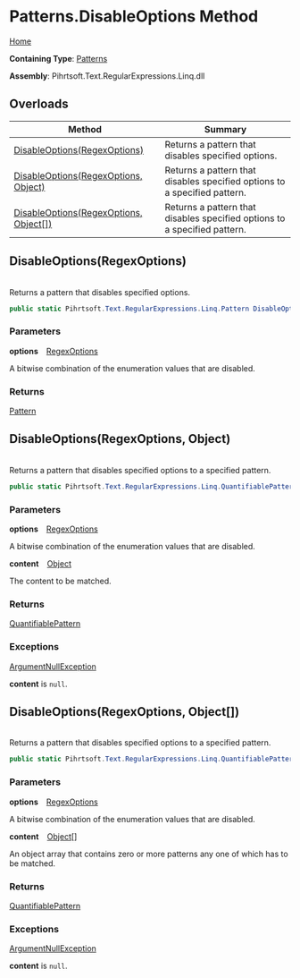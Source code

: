 # Patterns\.DisableOptions Method

[Home](../../../../../../README.md)

**Containing Type**: [Patterns](../README.md)

**Assembly**: Pihrtsoft\.Text\.RegularExpressions\.Linq\.dll

## Overloads

| Method | Summary |
| ------ | ------- |
| [DisableOptions(RegexOptions)](#Pihrtsoft_Text_RegularExpressions_Linq_Patterns_DisableOptions_System_Text_RegularExpressions_RegexOptions_) | Returns a pattern that disables specified options\. |
| [DisableOptions(RegexOptions, Object)](#Pihrtsoft_Text_RegularExpressions_Linq_Patterns_DisableOptions_System_Text_RegularExpressions_RegexOptions_System_Object_) | Returns a pattern that disables specified options to a specified pattern\. |
| [DisableOptions(RegexOptions, Object\[\])](#Pihrtsoft_Text_RegularExpressions_Linq_Patterns_DisableOptions_System_Text_RegularExpressions_RegexOptions_System_Object___) | Returns a pattern that disables specified options to a specified pattern\. |

## DisableOptions\(RegexOptions\) <a name="Pihrtsoft_Text_RegularExpressions_Linq_Patterns_DisableOptions_System_Text_RegularExpressions_RegexOptions_"></a>

\
Returns a pattern that disables specified options\.

```csharp
public static Pihrtsoft.Text.RegularExpressions.Linq.Pattern DisableOptions(System.Text.RegularExpressions.RegexOptions options)
```

### Parameters

**options** &ensp; [RegexOptions](https://docs.microsoft.com/en-us/dotnet/api/system.text.regularexpressions.regexoptions)

A bitwise combination of the enumeration values that are disabled\.

### Returns

[Pattern](../../Pattern/README.md)

## DisableOptions\(RegexOptions, Object\) <a name="Pihrtsoft_Text_RegularExpressions_Linq_Patterns_DisableOptions_System_Text_RegularExpressions_RegexOptions_System_Object_"></a>

\
Returns a pattern that disables specified options to a specified pattern\.

```csharp
public static Pihrtsoft.Text.RegularExpressions.Linq.QuantifiablePattern DisableOptions(System.Text.RegularExpressions.RegexOptions options, object content)
```

### Parameters

**options** &ensp; [RegexOptions](https://docs.microsoft.com/en-us/dotnet/api/system.text.regularexpressions.regexoptions)

A bitwise combination of the enumeration values that are disabled\.

**content** &ensp; [Object](https://docs.microsoft.com/en-us/dotnet/api/system.object)

The content to be matched\.

### Returns

[QuantifiablePattern](../../QuantifiablePattern/README.md)

### Exceptions

[ArgumentNullException](https://docs.microsoft.com/en-us/dotnet/api/system.argumentnullexception)

**content** is `null`\.

## DisableOptions\(RegexOptions, Object\[\]\) <a name="Pihrtsoft_Text_RegularExpressions_Linq_Patterns_DisableOptions_System_Text_RegularExpressions_RegexOptions_System_Object___"></a>

\
Returns a pattern that disables specified options to a specified pattern\.

```csharp
public static Pihrtsoft.Text.RegularExpressions.Linq.QuantifiablePattern DisableOptions(System.Text.RegularExpressions.RegexOptions options, params object[] content)
```

### Parameters

**options** &ensp; [RegexOptions](https://docs.microsoft.com/en-us/dotnet/api/system.text.regularexpressions.regexoptions)

A bitwise combination of the enumeration values that are disabled\.

**content** &ensp; [Object](https://docs.microsoft.com/en-us/dotnet/api/system.object)\[\]

An object array that contains zero or more patterns any one of which has to be matched\.

### Returns

[QuantifiablePattern](../../QuantifiablePattern/README.md)

### Exceptions

[ArgumentNullException](https://docs.microsoft.com/en-us/dotnet/api/system.argumentnullexception)

**content** is `null`\.

